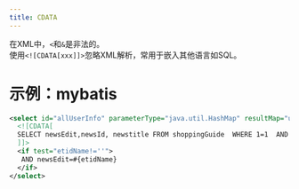 ```yaml
---
title: CDATA
---
```


在XML中，`<`和`&`是非法的。  
使用`<![CDATA[xxx]]>`忽略XML解析，常用于嵌入其他语言如SQL。

# 示例：mybatis

```xml
<select id="allUserInfo" parameterType="java.util.HashMap" resultMap="userInfo1">
  <![CDATA[
  SELECT newsEdit,newsId, newstitle FROM shoppingGuide  WHERE 1=1  AND  newsday > #{startTime} AND newsday <= #{endTime}
  ]]>
  <if test="etidName!=''">
   AND newsEdit=#{etidName}
  </if>
</select>
```
